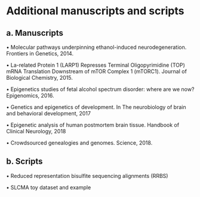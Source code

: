 # Additional manuscripts and scripts

## a. Manuscripts
  • Molecular pathways underpinning ethanol-induced neurodegeneration. Frontiers in Genetics, 2014.
  
  • La-related Protein 1 (LARP1) Represses Terminal Oligopyrimidine (TOP) mRNA Translation Downstream of mTOR Complex 1 (mTORC1). Journal of Biological Chemistry, 2015.
  
  • Epigenetics studies of fetal alcohol spectrum disorder: where are we now? Epigenomics, 2016.
  
  • Genetics and epigenetics of development. In The neurobiology of brain and behavioral development, 2017
  
  • Epigenetic analysis of human postmortem brain tissue. Handbook of Clinical Neurology, 2018
  
  • Crowdsourced genealogies and genomes. Science, 2018.


## b. Scripts
  • Reduced representation bisulfite sequencing alignments (RRBS)
  
  • SLCMA toy dataset and example
